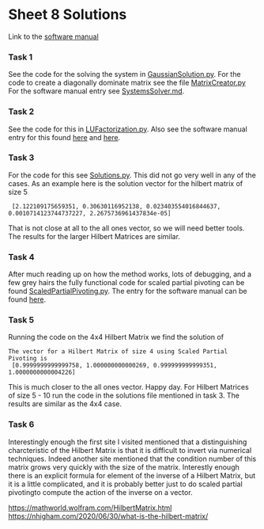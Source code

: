 # Sheet 8 Solutions

Link to the [software manual](../../SoftWare_Manual/Table_of_Contents.md)

### Task 1
See the code for the solving the system in [GaussianSolution.py](GaussianSolution.py). For the code to create a diagonally dominate matrix see the file [MatrixCreator.py](../../lib/MatrixCreator.py) For the software manual entry see [SystemsSolver.md](../../SoftWare_Manual/SystemsSolve.md). 

### Task 2
See the code for this in [LUFactorization.py](LUFactorization.py). Also see the software manual entry for this found [here](../../SoftWare_Manual/LUFactorization.md) and [here](../../SoftWare_Manual/LUFactorization.md).

### Task 3
For the code for this see [Solutions.py](Solutions.py). This did not go very well in any of the cases. As an example here is the solution vector for the hilbert matrix of size 5
```
 [2.122109175659351, 0.30630116952138, 0.023403554016844637, 0.0010714123744737227, 2.2675736961437834e-05]
```
That is not close at all to the all ones vector, so we will need better tools. The results for the larger Hilbert Matrices are similar.

### Task 4
After much reading up on how the method works, lots of debugging, and a few grey hairs the fully functional code for scaled partial pivoting can be found [ScaledPartialPivoting.py](ScaledPartialPivoting.py). The entry for the software manual can be found [here](../../SoftWare_Manual/ScaledPartialPivoting). 


### Task 5
Running the code on the 4x4 Hilbert Matrix we find the solution of

```
The vector for a Hilbert Matrix of size 4 using Scaled Partial Pivoting is 
 [0.9999999999999758, 1.000000000000269, 0.999999999999351, 1.0000000000004226]
```
This is much closer to the all ones vector. Happy day. For Hilbert Matrices of size 5 - 10 run the code in the solutions file mentioned in task 3. The results are similar as the 4x4 case.

### Task 6
Interestingly enough the first site I visited mentioned that a distinguishing charcteristic of the Hilbert Matrix is that it is difficult to invert via numerical techniques. Indeed another site mentioned that the condition number of this matrix grows very quickly with the size of the matrix. Interestly enough there is an explicit formula for element of the inverse of a Hilbert Matrix, but it is a little complicated, and it is probably better just to do scaled partial pivotingto compute the action of the inverse on a vector. 

https://mathworld.wolfram.com/HilbertMatrix.html
https://nhigham.com/2020/06/30/what-is-the-hilbert-matrix/
